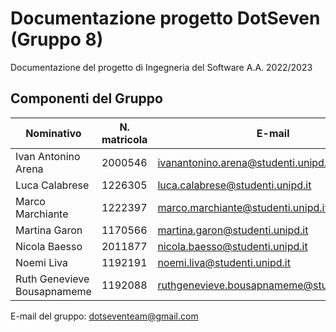 # Documentazione progetto DotSeven (Gruppo 8)
Documentazione del progetto di Ingegneria del Software A.A. 2022/2023

## Componenti del Gruppo
| Nominativo                | N. matricola  | E-mail |
|------------               |-----------    |----------|
Ivan Antonino Arena         | 2000546       | ivanantonino.arena@studenti.unipd.it
Luca Calabrese              | 1226305       | luca.calabrese@studenti.unipd.it
Marco Marchiante            | 1222397       | marco.marchiante@studenti.unipd.it
Martina Garon               | 1170566       | martina.garon@studenti.unipd.it
Nicola Baesso               | 2011877       | nicola.baesso@studenti.unipd.it
Noemi Liva                  | 1192191       | noemi.liva@studenti.unipd.it
Ruth Genevieve Bousapnameme | 1192088       | ruthgenevieve.bousapnameme@studenti.unipd.it

E-mail del gruppo: dotseventeam@gmail.com